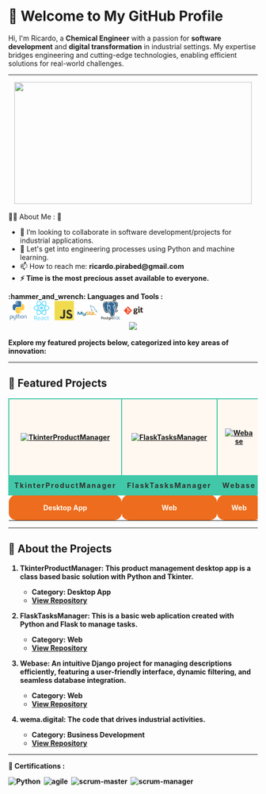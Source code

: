 
# 🌟 Welcome to My GitHub Profile  

Hi, I'm Ricardo, a **Chemical Engineer** with a passion for **software development** and **digital transformation** in industrial settings. My expertise bridges engineering and cutting-edge technologies, enabling efficient solutions for real-world challenges.

---
<div id="header" align="center">
   <img src="https://media2.giphy.com/media/v1.Y2lkPTc5MGI3NjExYjB0cXlmbnl3aHljeThzZGM5b3I1bzh2bDFiZzgydnVmenp4YXI3NSZlcD12MV9pbnRlcm5hbF9naWZfYnlfaWQmY3Q9Zw/l8LYLhthiKpu8/giphy.gif" width="480" height="246"/>
</div>

<div id="paragraph" align="left">

:man_technologist: About Me : 👋
<ul>
<li>👯 I’m looking to collaborate in software development/projects for industrial applications.</li>
<li>💬 Let's get into engineering processes using Python and machine learning. </li>
<li>📫 How to reach me: <b> ricardo.pirabed@gmail.com </li>
<li>⚡ Time is the most precious asset available to everyone.</li>
</ul>
:hammer_and_wrench: Languages and Tools :
</div>

<div>
    <img src="https://github.com/devicons/devicon/blob/master/icons/python/python-original-wordmark.svg" title="Python" alt="Python" width="40" height="40"/>&nbsp;
    <img src="https://github.com/devicons/devicon/blob/master/icons/react/react-original-wordmark.svg" title="React" alt="React" width="40" height="40"/>&nbsp; 
    <img src="https://github.com/devicons/devicon/blob/master/icons/javascript/javascript-original.svg" title="JavaScript" alt="JavaScript" width="40" height="40"/>&nbsp;
    <img src="https://github.com/devicons/devicon/blob/master/icons/mysql/mysql-original-wordmark.svg" title="MySQL"  alt="MySQL" width="40" height="40"/>&nbsp;
    <img src="https://github.com/devicons/devicon/blob/master/icons/postgresql/postgresql-original-wordmark.svg" title="Postgresql"  alt="Postgresql" width="40" height="40"/>&nbsp;
    <img src="https://github.com/devicons/devicon/blob/master/icons/git/git-original-wordmark.svg" title="Git" **alt="Git" width="40" height="40"/>&nbsp;
</div>

<div id="header" align="center">
  <img src="https://media.giphy.com/media/qgQUggAC3Pfv687qPC/giphy.gif" width="250"/>
</div>

Explore my featured projects below, categorized into key areas of innovation:

---

## 🚀 Featured Projects

<table style="border-collapse: collapse; width: 100%; border-spacing: 0;">
  <!-- First row: Project Images -->
  <tr>
    <td style="background-color: #FFF8F0; text-align: center; padding: 15px; border: 2px solid #41C8A9;">
      <a href="https://github.com/pira245/TkinterProductManager">
        <img src="https://github.com/pira245/TkinterProductManager/media/TkinterProductManager.png" alt="TkinterProductManager" width="120" height="120">
      </a>
    </td>
    <td style="background-color: #FFF8F0; text-align: center; padding: 15px; border: 2px solid #41C8A9;">
      <a href="https://github.com/pira245/FlaskTasksManager">
        <img src="https://github.com/pira245/FlaskTasksManager/media/FlaskTasksManager.png" alt="FlaskTasksManager" width="120" height="120">
      </a>
    </td>
    <td style="background-color: #FFF8F0; text-align: center; padding: 15px; border: 2px solid #41C8A9;">
      <a href="https://github.com/pira245/webase">
        <img src=",https://github.com/pira245/webase/media/webase.png" alt="Webase" width="120" height="120">
      </a>
    </td>
    <td style="background-color: #FFF8F0; text-align: center; padding: 15px; border: 2px solid #41C8A9;">
      <a href="https://github.com/Wema-Digital/wema.digital">
        <img src="https://github.com/Wema-Digital/wema.digital/blob/main/wema.digital-horizontal.png" alt="wema.digital" width="120" height="120">
      </a>
    </td>
  </tr>
  <!-- Second row: Project Titles -->
  <tr>
    <td style="background-color: #41C8A9; color: #30322D; font-weight: bold; text-align: center; padding: 10px; letter-spacing: 2px; border: 2px solid #41C8A9;">
      <a href="https://github.com/pira245/TkinterProductManager" style="color: #30322D; text-decoration: none;">TkinterProductManager</a>
    </td>
    <td style="background-color: #41C8A9; color: #30322D; font-weight: bold; text-align: center; padding: 10px; letter-spacing: 2px; border: 2px solid #41C8A9;">
      <a href="https://github.com/pira245/FlaskTasksManager" style="color: #30322D; text-decoration: none;">FlaskTasksManager</a>
    </td>
    <td style="background-color: #41C8A9; color: #30322D; font-weight: bold; text-align: center; padding: 10px; letter-spacing: 2px; border: 2px solid #41C8A9;">
      <a href="https://github.com/pira245/webase" style="color: #30322D; text-decoration: none;">Webase</a>
    </td>
    <td style="background-color: #41C8A9; color: #30322D; font-weight: bold; text-align: center; padding: 10px; letter-spacing: 2px; border: 2px solid #41C8A9;">
      <a href="https://github.com/Wema-Digital/wema.digital" style="color: #30322D; text-decoration: none;">wema.digital</a>
    </td>
  </tr>
  <!-- Third row: Category Labels -->
  <tr>
    <td style="background-color: #ED6C1D; color: #FFF8F0; font-weight: bold; text-align: center; padding: 8px; border-radius: 15px;">
      Desktop App
    </td>
    <td style="background-color: #ED6C1D; color: #FFF8F0; font-weight: bold; text-align: center; padding: 8px; border-radius: 15px;">
      Web
    </td>
    <td style="background-color: #ED6C1D; color: #FFF8F0; font-weight: bold; text-align: center; padding: 8px; border-radius: 15px;">
      Web
    </td>
    <td style="background-color: #ED6C1D; color: #FFF8F0; font-weight: bold; text-align: center; padding: 8px; border-radius: 15px;">
      Business Development
    </td>
  </tr>
</table>

---

## 🌟 About the Projects

1. **TkinterProductManager:** This product management desktop app is a class based basic solution with Python and Tkinter.
   - **Category:** Desktop App
   - [View Repository](https://github.com/pira245/TkinterProductManager)

1. **FlaskTasksManager:** This is a basic web aplication created with Python and Flask to manage tasks.
   - **Category:** Web
   - [View Repository](https://github.com/pira245/FlaskTasksManager)

1. **Webase:** An intuitive Django project for managing descriptions efficiently, featuring a user-friendly interface, dynamic filtering, and seamless database integration.
   - **Category:** Web
   - [View Repository](https://github.com/pira245/webase)

1. **wema.digital:** The code that drives industrial activities. 
   - **Category:** Business Development
   - [View Repository](https://github.com/Wema-Digital/wema.digital)

---

:toolbox: Certifications :
<div>
    <img src="https://github.com/pira245/media/profile/python-institue.PNG" title="python-institute" alt="Python" width="80" height="80"/>&nbsp;
    <img src="https://github.com/pira245/media/profile/agile-foundation.png" title="agile-foundation" alt="agile" width="80" height="80"/>&nbsp; 
    <img src="https://github.com/pira245/media/profile/main/scrum-master.png" title="scrum-master" alt="scrum-master" width="80" height="80"/>&nbsp;
    <img src="https://github.com/pira245/media/profile/scrum-manager.png" title="scrum-manager" alt="scrum-manager" width="220" height="64"/>&nbsp;
</div>


